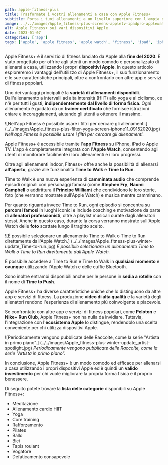 ```yaml
---
path: apple-fitness-plus
title: Trasformate i vostri allenamenti a casa con Apple Fitness+
subtitle: Porta i tuoi allenamenti a un livello superiore con l'ampia gamma di esercizi e istruttori professionisti di Apple Fitness+.
image: ../../images/Apple_fitness-plus-screens-appletv-ipadpro-applewatch-iphone11_09152020.jpg
alt: Apple Fitness+ sui vari dispositivi Apple.
date: 2023-01-07
categories: ['app']
tags: ['apple', 'apple fitness', 'apple watch', 'fitness', 'ipad', 'iphone', 'apple tv']
---
```

Apple Fitness+ è il servizio di fitness lanciato da Apple alla **fine del 2020**. È stato progettato per offrire agli utenti un modo comodo e personalizzato di allenarsi a casa, utilizzando i propri **dispositivi Apple**. In questo articolo esploreremo i vantaggi dell'utilizzo di Apple Fitness+, il suo funzionamento e le sue caratteristiche principali, oltre a confrontarlo con altre app e servizi di fitness popolari.

Uno dei vantaggi principali è la **varietà di allenamenti disponibili**. Dall'allenamento a intervalli ad alta intensità (HIIT) allo yoga e al ciclismo, ce n'è per tutti i gusti, **indipendentemente dal livello di forma fisica**. Ogni allenamento è guidato da un **trainer certificato** che fornisce istruzioni chiare e incoraggiamenti, aiutando gli utenti a ottenere il massimo.

![Nell'app Fitness è possibile usare i filtri per cercare gli allenamenti.] (../../images/Apple_fitness-plus-filter-yoga-screen-iphone11_09152020.jpg)
*Nell'app Fitness è possibile usare i filtri per cercare gli allenamenti.*

Apple Fitness+ è accessibile tramite l'**app Fitness** su iPhone, iPad o Apple TV. L'app è completamente integrata con l'**Apple Watch**, consentendo agli utenti di monitorare facilmente i loro allenamenti e i loro progressi.

Oltre agli allenamenti indoor, Fitness+ offre anche la possibilità di allenarsi **all'aperto**, grazie alle funzionalità **Time to Walk** e **Time to Run**.

Time to Walk è una nuova esperienza di **camminata audio** che comprende episodi originali con personaggi famosi (come **Stephen Fry**, **Naomi Campbell** o addirittura il **Principe William**) che condividono le loro storie, foto (che verranno mostrate sull'Apple Watch) e musica mentre camminano.

Per quanto riguarda invece Time to Run, ogni episodio si concentra su **percorsi famosi** in luoghi iconici e include coaching e motivazione da parte di **allenatori professionisti**, oltre a playlist musicali curate dagli allenatori stessi. Anche in questo caso, durante la corsa verranno mostrate sull'Apple Watch delle **foto** scattate lungo il tragitto scelto.

![È possibile selezionare un allenamento Time to Walk o Time to Run direttamente dall'Apple Watch.] (../../images/Apple_fitness-plus-winter-update_Time-to-run.jpg)
*È possibile selezionare un allenamento Time to Walk o Time to Run direttamente dall'Apple Watch.*

È possibile accedere a Time to Run e Time to Walk in **qualsiasi momento** e **ovunque** utilizzando l'Apple Watch e delle cuffie Bluetooth.

Sono inoltre entrambi disponibili anche per le persone in **sedia a rotelle** con il nome di **Time to Push**.

Apple Fitness+ ha diverse caratteristiche uniche che lo distinguono da altre app e servizi di fitness. La produzione **video di alta qualità** e la varietà degli allenatori rendono l'esperienza di allenamento più coinvolgente e piacevole.

Se confrontato con altre app e servizi di fitness popolari, come **Peloton** e **Nike+ Run Club**, Apple Fitness+ non ha nulla da invidiare. Tuttavia, l'integrazione con l'**ecosistema Apple** lo distingue, rendendolo una scelta conveniente per chi utilizza dispositivi Apple.

![Periodicamente vengono pubblicate delle Raccolte, come la serie "Artista in primo piano".] (../../images/Apple_fitness-plus-winter-update_artist-spotlight.jpg)
*Periodicamente vengono pubblicate delle Raccolte, come la serie "Artista in primo piano".*

In conclusione, Apple Fitness+ è un modo comodo ed efficace per allenarsi a casa utilizzando i propri dispositivi Apple ed è quindi un **valido investimento** per chi vuole migliorare la propria forma fisica e il proprio benessere.

Di seguito potete trovare la **lista delle categorie** disponibili su Apple Fitness+:
- Meditazione
- Allenamento cardio HIIT
- Yoga
- Core training
- Rafforzamento
- Pilates
- Ballo
- Bici
- Tapis roulant
- Vogatore
- Defaticamento consapevole